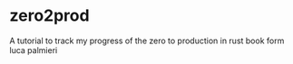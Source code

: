 # zero2prod
A tutorial to track my progress of the  zero to production in rust book form luca palmieri

